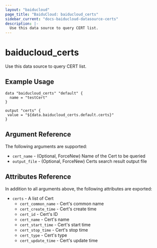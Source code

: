 ```yaml
---
layout: "baiducloud"
page_title: "BaiduCloud: baiducloud_certs"
sidebar_current: "docs-baiducloud-datasource-certs"
description: |-
  Use this data source to query CERT list.
---
```


# baiducloud_certs

Use this data source to query CERT list.

## Example Usage

```hcl
data "baiducloud_certs" "default" {
  name = "testCert"
}

output "certs" {
 value = "${data.baiducloud_certs.default.certs}"
}
```

## Argument Reference

The following arguments are supported:

* `cert_name` - (Optional, ForceNew) Name of the Cert to be queried
* `output_file` - (Optional, ForceNew) Certs search result output file

## Attributes Reference

In addition to all arguments above, the following attributes are exported:

* `certs` - A list of Cert
  * `cert_common_name` - Cert's common name
  * `cert_create_time` - Cert's create time
  * `cert_id` - Cert's ID
  * `cert_name` - Cert's name
  * `cert_start_time` - Cert's start time
  * `cert_stop_time` - Cert's stop time
  * `cert_type` - Cert's type
  * `cert_update_time` - Cert's update time


